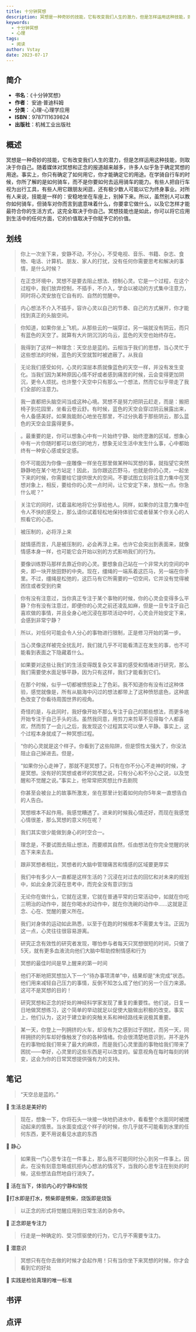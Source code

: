 ```yaml
---
title: 十分钟冥想
description: 冥想是一种奇妙的技能，它有改变我们人生的潜力，但是怎样运用这种技能，则取决于你自己。随着媒体对冥想和正念的报道越来越多，许多人似乎急于确定冥想的用途。事实上，你只有确定了如何用它，你才能确定它的用途。在学骑自行车的时候，你所了解的是如何骑车，而不是你要如何
keywords:
  - 十分钟冥想
  - 心理
tags:
  - 阅读
author: Vstay
date: 2023-07-17
---
```


## 简介

- **书名**：《十分钟冥想》
- **作者**： 安迪·普迪科姆
- **分类**： 心理-心理学应用
- **ISBN**：9787111639824
- **出版社**：机械工业出版社

## 概述

冥想是一种奇妙的技能，它有改变我们人生的潜力，但是怎样运用这种技能，则取决于你自己。随着媒体对冥想和正念的报道越来越多，许多人似乎急于确定冥想的用途。事实上，你只有确定了如何用它，你才能确定它的用途。在学骑自行车的时候，你所了解的是如何骑车，而不是你要如何去运用骑车的能力。有些人把自行车视为出行工具，有些人用它跟朋友闲逛，还有极少数人可能以它为终身事业。对所有人来说，技能是一样的：安稳地坐在车座上，别掉下来。所以，虽然别人可以教你如何骑车，但骑车对你而言到底意味着什么，你要拿它做什么，以及它怎样才能最符合你的生活方式，这完全取决于你自己。冥想技能也是如此，你可以将它应用到生活中的任何方面，它的价值取决于你赋予它的价值。

## 划线 
 

> 你上一次坐下来，安静不动，不分心，不受电视、音乐、书籍、杂志、食物、电话、计算机、朋友、家人的打扰，没有任何你需要思考和解决的事情，是什么时候？ 

> 在正念环境中，冥想不是要去阻止想法、控制心灵。它是一个过程，在这个过程中，我们放弃控制，不插手，不介入，学会以被动的方式集中注意力，同时将心灵安放在它自有的、自然的觉醒中。 

> 内心想法不介入不插手，容许心灵以自己的节奏、自己的方式展开，你才能找到真正的头脑空间。 

> 你知道，如果你坐上飞机，从那些云的一端穿过，另一端就没有阴云，而只有蓝色的天空了。就算有大片阴沉沉的乌云，蓝色的天空也始终存在。 

> 我得到了这样一种理念：天空总是蓝的。云相当于我们的思想，当心灵忙于这些想法的时候，蓝色的天空就暂时被遮蔽了。从我自 

> 无论我们感受如何，心灵的深层本质就像蓝色的天空一样，并没有发生变化。当我们因为某种原因心情不好或者感到痛苦的时候，云会变得更加阴沉，更令人烦扰。也许整个天空中只有那么一个想法，然而它似乎带走了我们全部的注意力。 

> 我一直都把头脑空间当成这种心境。冥想不是努力把阴云赶走，而是：搬把椅子到花园里，坐看云卷云舒。有时候，蓝色的天空会穿过阴云展露出来，令人备感美好。如果我能耐心地坐在那里，不过分执着于那些阴云，那么蓝色的天空会显露得更多。 

> 。最重要的是，你可以想象心中有一片始终宁静、始终澄澈的区域，想象心中有一片你随时都可以依归的地方，想象无论生活中发生什么事，心中都始终有一种安心感或安定感。 

> 你不可能因为你像一座雕像一样坐在那里做某种叫冥想的事，就指望它突然静静地在某个地方站定！因此，当你跟这匹野马，也就是你的心灵，一起坐下来的时候，你需要给它提供很大的空间。不要试图立刻将注意力集中在冥想对象上，相反，要给你的心灵一点时间，让它安定下来，放松一点。你急什么呢？” 

> 关注它的同时，试着温和地将它分享给他人。同样，如果你的注意力集中在令人不快的感受上，那么请你试着轻松地保持体验它或者替某个你关心的人照看它的心态。 

> 被压制的，必将浮上来 

> 就情感而言，凡是被压制的，必会再浮上来。也许它会突出到表面来，就像情感本身一样，也可能它会开始以别的方式影响我们的行为。 

> 要像训练野马那样去靠近你的心灵。要想象自己站在一个非常大的空间的中央，即一块开放田野的中央。现在，缰绳的一端系着这匹马，另一端在你手里。不过，缰绳是松弛的，这匹马有它所需要的一切空间，它并没有觉得被困住或者受到约束 

> 你有没有注意过，当你真正专注于某个事物的时候，你的心灵会变得多么平静？你有没有注意过，即便你的心灵之前还凌乱如麻，但是一旦专注于自己喜欢做的事情，并且全身心地沉浸在那项活动中时，心灵会开始安定下来，会感到非常宁静？ 

> 所以，对任何可能会令人分心的事物进行限制，正是修习开始的第一步。 

> 当心灵像这样被完全扰乱时，我们就几乎不可能看清正在发生的事，也不可能看到表面之下隐藏着什么。 

> 如果要对这些让我们的生活变得既复杂又丰富的感受和情绪进行研究，那么我们需要使水面足够平静，因为只有这样，我们才能看到它们。 

> 在那个时候，似乎一切都被愤怒染上了色彩。我不知道你有没有过这种体验，感觉就像是，所有从脑海中闪过的想法都带上了这种愤怒底色，这种底色改变了你看待周围世界的视角。 

> 奇怪的是，与此同时，我好像开始不那么专注于自己的那些想法，而更多地开始专注于自己手头的活。虽然我同意，用剪刀来剪草不见得每个人都喜欢，然而剪了一会儿之后，我发现这个过程其实可以使人平静。事实上，这个过程本身就成了一种冥想过程。 

> “你的心灵就是这个样子。你看到了这些陷阱，但是惯性太强大了，你没法阻止自己掉进去。但是， 

> “如果你分心走神了，那就不是冥想了。只有在你不分心不走神的时候，才是冥想。没有好的冥想或者坏的冥想之说，只有分心和不分心之说，以及觉醒和不觉醒之说。”事实上，他常常把冥想比作去剧院 

> 你甚至会被台上的故事所激发，坐在那里计划着如何向你5年来一直想告白的人告白。 

> 冥想根本不起作用。我感觉糟透了。进来的时候我心情还好，而现在我感觉心情很差，那么冥想的意义何在呢？ 

> 我们其实很少能做到身心的时空合一。 

> 理念是，不要试图去阻止想法，而要顺其自然，任由想法在你完全觉醒的状态下来来去去。 

> 跟非冥想者相比，冥想者的大脑中管理痛苦和情感的区域要更厚实 

> 我们中有多少人一直都是这样生活的？沉浸在对过去的回忆和对未来的规划中，如此全身沉浸在思考中，而完全没有意识到当 

> 无论你在做什么，它就在这里，它就在普通平常的日常活动中，如就在你吃三明治的动作中，就在你喝水的动作中，就在你洗碗的动作中……这就是正念、心在、觉醒的要义所在。 

> 我们对身体的运动如此熟悉，以至于在跑的时候根本不需要太专注。正因为这一点，心灵往往很容易游离。 

> 研究正念有效性的研究者发现，哪怕参与者每天只冥想很短的时间，只做了5天，就有更多血液流向他们大脑中帮助控制情感和行为 

> 冥想的最佳时间是早上醒来的第一时间 

> 他们不断地把冥想加入下一个“待办事项清单”中，结果却是“未完成”状态。他们用来减轻自己压力的事情，反倒不知怎么成了他们的另一个压力来源。这可不是冥想的目的！ 

> 研究冥想和正念的好处的神经科学家发现了重复的重要性。他们说，日复一日地做冥想练习，这个简单的举动就足以促使大脑做出积极的改变。事实上，他们认为，这对于建立新的突触关系和神经路线来说极其重要。 

> 某一天，你登上一列拥挤的火车，却没有为之感到过于困扰，而另一天，同样拥挤的列车却好像触发了你的各种情绪。你会很清楚地意识到，并不是外在的事物给我们带来了最大的麻烦，而是我们心灵里面的事物给我们带来了困扰——幸好，心灵里的这些东西是可以改变的。留意视角在每时每刻的转变，这会为你的日常冥想提供强有力的支持。

## 笔记


> “天空总是蓝的。”

💭 生活总是美好的

> 现在，想象一下，你将石头一块接一块地扔进水中，看看整个水面同时被搅动起来的情景。当水面变成这个样子的时候，你几乎就不可能看到水里的任何东西，更不用说看见水底的东西

💭 静心

> 如果我一门心思专注在一件事上，那么我不可能同时分心到另一件事上。因此，在没有刻意忽略或抗拒内心想法的情况下，当我的心思专注在别处的时候，这些想法自然地自行消失了。

💭 活在当下，体验内心的宁静和愉悦

💭打水即是打水，劈柴即是劈柴，烧饭即是烧饭

> 以正念的形式将觉醒应用到日常生活的杂务中。

💭 正念即是专注力

> 行走是一种确定的、受习惯驱使的行为，它几乎不需要专注力。

💭 潜意识

> 冥想只有在你去做的时候才会起作用！只有当你坐下来冥想的时候，你才会看到它的好处

💭 实践是检验真理的唯一标准

## 书评


## 点评
